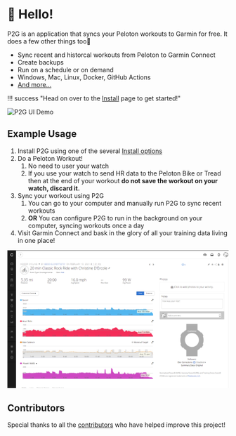 # 👋 Hello! 

P2G is an application that syncs your Peloton workouts to Garmin for free.  It does a few other things too🙂

* Sync recent and historcal workouts from Peloton to Garmin Connect
* Create backups
* Run on a schedule or on demand
* Windows, Mac, Linux, Docker, GitHub Actions
* [And more...](features.md)

!!! success "Head on over to the [Install](install/index.md) page to get started!"

![P2G UI Demo](img/p2g_demo.gif "P2G UI Demo")

## Example Usage

1. Install P2G using one of the several [Install options](install/index.md)
1. Do a Peloton Workout!
    1. No need to user your watch
    1. If you use your watch to send HR data to the Peloton Bike or Tread then at the end of your workout **do not save the workout on your watch, discard it.**
1. Sync your workout using P2G
    1. You can go to your computer and manually run P2G to sync recent workouts
    1. **OR** You can configure P2G to run in the background on your computer, syncing workouts once a day
1. Visit Garmin Connect and bask in the glory of all your training data living in one place!

![Example Cycling Workout](https://github.com/philosowaffle/peloton-to-garmin/blob/master/images/example_cycle.png?raw=true "Example Cycling Workout")

## Contributors

Special thanks to all the [contributors](https://github.com/philosowaffle/peloton-to-garmin/graphs/contributors) who have helped improve this project!
